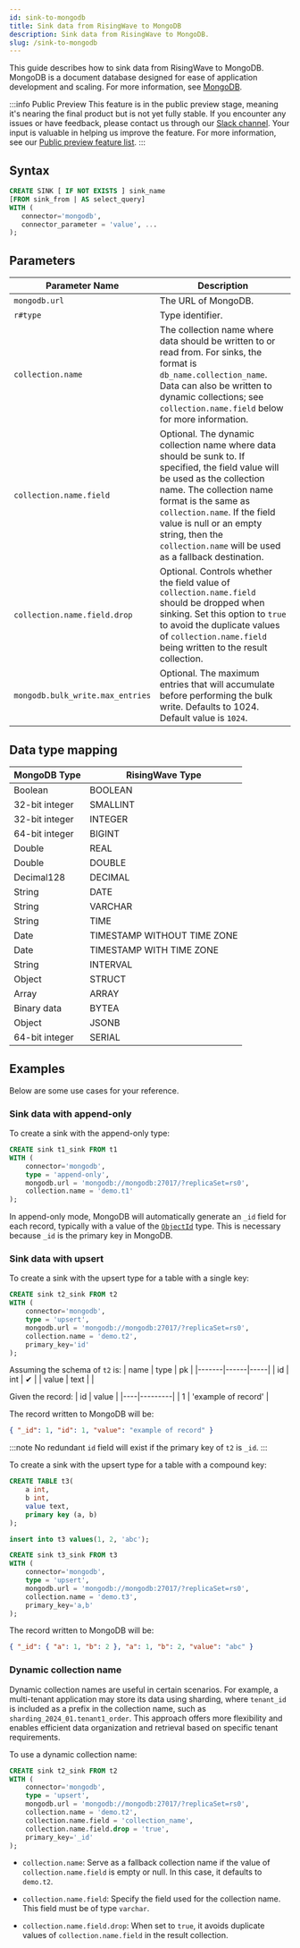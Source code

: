 ```yaml
---
id: sink-to-mongodb
title: Sink data from RisingWave to MongoDB
description: Sink data from RisingWave to MongoDB.
slug: /sink-to-mongodb
---
```

<head>
  <link rel="canonical" href="https://docs.risingwave.com/docs/current/sink-to-mongodb/" />
</head>

This guide describes how to sink data from RisingWave to MongoDB. MongoDB is a document database designed for ease of application development and scaling. For more information, see [MongoDB](https://www.mongodb.com/).

:::info Public Preview
This feature is in the public preview stage, meaning it's nearing the final product but is not yet fully stable. If you encounter any issues or have feedback, please contact us through our [Slack channel](https://www.risingwave.com/slack). Your input is valuable in helping us improve the feature. For more information, see our [Public preview feature list](/product-lifecycle/#features-in-the-public-preview-stage).
:::

## Syntax

```sql
CREATE SINK [ IF NOT EXISTS ] sink_name
[FROM sink_from | AS select_query]
WITH (
   connector='mongodb',
   connector_parameter = 'value', ...
);
```

## Parameters

| **Parameter Name**              | **Description**    |
|--------------------------------|------------------|
| `mongodb.url`                   | The URL of MongoDB.  |
| `r#type`                        | Type identifier.  |
| `collection.name`               | The collection name where data should be written to or read from. For sinks, the format is `db_name.collection_name`. Data can also be written to dynamic collections; see `collection.name.field` below for more information.   |
| `collection.name.field`         | Optional. The dynamic collection name where data should be sunk to. If specified, the field value will be used as the collection name. The collection name format is the same as `collection.name`. If the field value is null or an empty string, then the `collection.name` will be used as a fallback destination.        |
| `collection.name.field.drop`    | Optional. Controls whether the field value of `collection.name.field` should be dropped when sinking. Set this option to `true` to avoid the duplicate values of `collection.name.field` being written to the result collection.  |
| `mongodb.bulk_write.max_entries` | Optional. The maximum entries that will accumulate before performing the bulk write. Defaults to 1024. Default value is `1024`.  |

## Data type mapping

| **MongoDB Type**      | **RisingWave Type**           |
|-----------------------|-------------------------------|
| Boolean               | BOOLEAN                       |
| 32-bit integer        | SMALLINT                      |
| 32-bit integer        | INTEGER                       |
| 64-bit integer        | BIGINT                        |
| Double                | REAL                          |
| Double                | DOUBLE                        |
| Decimal128            | DECIMAL                       |
| String                | DATE                          |
| String                | VARCHAR                       |
| String                | TIME                          |
| Date                  | TIMESTAMP WITHOUT TIME ZONE   |
| Date                  | TIMESTAMP WITH TIME ZONE      |
| String                | INTERVAL                       |
| Object                | STRUCT                        |
| Array                 | ARRAY                         |
| Binary data           | BYTEA                         |
| Object                | JSONB                         |
| 64-bit integer        | SERIAL                        |

## Examples

Below are some use cases for your reference.

### Sink data with append-only

To create a sink with the append-only type:

```sql
CREATE sink t1_sink FROM t1
WITH (
    connector='mongodb',
    type = 'append-only',
    mongodb.url = 'mongodb://mongodb:27017/?replicaSet=rs0',
    collection.name = 'demo.t1'
);
```

In append-only mode, MongoDB will automatically generate an `_id` field for each record, typically with a value of the [`ObjectId`](https://www.mongodb.com/docs/manual/reference/method/ObjectId/) type. This is necessary because `_id` is the primary key in MongoDB.

### Sink data with upsert

To create a sink with the upsert type for a table with a single key:

```sql title="single key"
CREATE sink t2_sink FROM t2
WITH (
    connector='mongodb',
    type = 'upsert',
    mongodb.url = 'mongodb://mongodb:27017/?replicaSet=rs0',
    collection.name = 'demo.t2',
    primary_key='id'
);
```

Assuming the schema of `t2` is:
| name  | type | pk  |
|-------|------|-----|
| id    | int  | ✔   |
| value | text |     |

Given the record:
| id | value   |
|----|---------|
| 1  | 'example of record' |

The record written to MongoDB will be:

```json
{ "_id": 1, "id": 1, "value": "example of record" }
```

:::note
No redundant `id` field will exist if the primary key of `t2` is `_id`.
:::

To create a sink with the upsert type for a table with a compound key:

```sql title="compound key"
CREATE TABLE t3(
    a int,
    b int,
    value text,
    primary key (a, b)
);

insert into t3 values(1, 2, 'abc');

CREATE sink t3_sink FROM t3
WITH (
    connector='mongodb',
    type = 'upsert',
    mongodb.url = 'mongodb://mongodb:27017/?replicaSet=rs0',
    collection.name = 'demo.t3',
    primary_key='a,b'
);
```

The record written to MongoDB will be:

```json
{ "_id": { "a": 1, "b": 2 }, "a": 1, "b": 2, "value": "abc" }
```

### Dynamic collection name

Dynamic collection names are useful in certain scenarios. For example, a multi-tenant application may store its data using sharding, where `tenant_id` is included as a prefix in the collection name, such as `sharding_2024_01.tenant1_order`. This approach offers more flexibility and enables efficient data organization and retrieval based on specific tenant requirements.

To use a dynamic collection name:

```sql
CREATE sink t2_sink FROM t2
WITH (
    connector='mongodb',
    type = 'upsert',
    mongodb.url = 'mongodb://mongodb:27017/?replicaSet=rs0',
    collection.name = 'demo.t2',
    collection.name.field = 'collection_name',
    collection.name.field.drop = 'true',
    primary_key='_id'
);
```

- `collection.name`: Serve as a fallback collection name if the value of `collection.name.field` is empty or null. In this case, it defaults to `demo.t2`.

- `collection.name.field`: Specify the field used for the collection name. This field must be of type `varchar`.

- `collection.name.field.drop`: When set to `true`, it avoids duplicate values of `collection.name.field` in the result collection.
